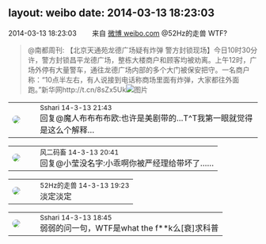layout: weibo
date: 2014-03-13 18:23:03
---
<meta name="referrer" content="no-referrer" />

2014-03-13 18:23:03  &nbsp;&nbsp;&nbsp;&nbsp;&nbsp;&nbsp; 来自 <a href="http://weibo.com/" rel="nofollow">微博 weibo.com</a>
@52Hz的走兽 WTF?
>  @南都周刊: 【北京天通苑龙德广场疑有炸弹 警方封锁现场】今日10时30分许，警方封锁昌平龙德广场，整栋大楼商户和顾客均被劝离。上午12时，广场外停有大量警车，通往龙德广场内部的多个大门被保安把守。一名商户称：“10点半左右，有人说接到电话称商场里面有炸弹，大家都往外面跑。”新华网http://t.cn/8sZx5Uk ​​​
>  ![图片](https://ww3.sinaimg.cn/large/61d7cd94gw1eee5gk9kc3j20c80umdk7.jpg)

<table style="width: 100%;">
  <tr>
    <td style="width: 40px;"><img style="border-radius:50%" src="https://tva1.sinaimg.cn/crop.0.0.180.180.50/633fe75ejw1e8qgp5bmzyj2050050aa8.jpg?KID=imgbed,tva&Expires=1624466384&ssig=xEKbzQvGni"></td>
    <td colspan="2"><small>Sshari 14-3-13 21:43</small><br/>回复@魔人布布布布欧:也许是美剧带的…T^T我第一眼就觉得是这么个解释…</td>
  </tr>
</table>

<table style="width: 100%;">
  <tr>
    <td style="width: 40px;"><img style="border-radius:50%" src="https://tva3.sinaimg.cn/crop.0.0.639.639.50/6d2a6003jw8f3idy69w2gj20hs0hrt9g.jpg?KID=imgbed,tva&Expires=1624466384&ssig=bA%2BfUAQuWO"></td>
    <td colspan="2"><small>风二码畜 14-3-13 20:41</small><br/>回复@小莹没名字:小乖啊你被严经理给带坏了……</td>
  </tr>
</table>

<table style="width: 100%;">
  <tr>
    <td style="width: 40px;"><img style="border-radius:50%" src="https://tva4.sinaimg.cn/crop.0.0.180.180.50/8beaf773jw1e8qgp5bmzyj2050050aa8.jpg?KID=imgbed,tva&Expires=1624466384&ssig=lQsAbIGh4e"></td>
    <td colspan="2"><small>52Hz的走兽 14-3-13 19:23</small><br/>淡定淡定</td>
  </tr>
</table>

<table style="width: 100%;">
  <tr>
    <td style="width: 40px;"><img style="border-radius:50%" src="https://tva1.sinaimg.cn/crop.0.0.180.180.50/633fe75ejw1e8qgp5bmzyj2050050aa8.jpg?KID=imgbed,tva&Expires=1624466384&ssig=xEKbzQvGni"></td>
    <td colspan="2"><small>Sshari 14-3-13 18:45</small><br/>弱弱的问一句，WTF是what the f**k么[衰]求科普</td>
  </tr>
</table>
